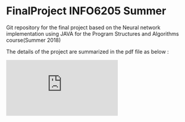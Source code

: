 # FinalProject INFO6205 Summer

Git repository for the final project based on the Neural network implementation using JAVA for the Program Structures and Algorithms course(Summer 2018)

The details of the project are summarized in the pdf file as below :

![Project Report](https://github.com/siddheshvk/FinalProject_INFO6205Summer/blob/master/Neural%20Networks.pdf)